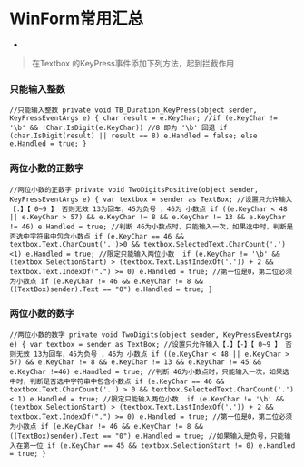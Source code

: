 ﻿# WinForm常用汇总
*
> 在Textbox 的KeyPress事件添加下列方法，起到拦截作用

### 只能输入整数
`
//只能输入整数
private void TB_Duration_KeyPress(object sender, KeyPressEventArgs e)
{
    char result = e.KeyChar;
    //if (e.KeyChar != '\b' && !Char.IsDigit(e.KeyChar)) //8 即为 '\b' 回退
    if (char.IsDigit(result) || result == 8) e.Handled = false;
    else e.Handled = true;
}
`

### 两位小数的正数字
`
//两位小数的正数字
private void TwoDigitsPositive(object sender, KeyPressEventArgs e)
{
    var textbox = sender as TextBox;
    //设置只允许输入【.】【 0~9 】 否则无效 13为回车，45为负号 ，46为 小数点
    if ((e.KeyChar < 48 || e.KeyChar > 57) && e.KeyChar != 8 && e.KeyChar != 13 && e.KeyChar != 46)
        e.Handled = true;
    //判断 46为小数点时，只能输入一次，如果选中时，判断是否选中字符串中包含小数点
    if (e.KeyChar == 46 && textbox.Text.CharCount('.')>0 && textbox.SelectedText.CharCount('.')<1)
        e.Handled = true;
    //限定只能输入两位小数 
    if (e.KeyChar != '\b' && (textbox.SelectionStart) > (textbox.Text.LastIndexOf('.')) + 2 && textbox.Text.IndexOf(".") >= 0)
        e.Handled = true;
    //第一位是0，第二位必须为小数点
    if (e.KeyChar != 46 && e.KeyChar != 8 && ((TextBox)sender).Text == "0")
        e.Handled = true;
}
`

### 两位小数的数字
`
//两位小数的数字
private void TwoDigits(object sender, KeyPressEventArgs e)
{
    var textbox = sender as TextBox;
    //设置只允许输入【.】【-】【 0~9 】 否则无效 13为回车，45为负号 ，46为 小数点
    if ((e.KeyChar < 48 || e.KeyChar > 57) && e.KeyChar != 8 && e.KeyChar != 13 && e.KeyChar != 45 && e.KeyChar !=46)
        e.Handled = true;
    //判断 46为小数点时，只能输入一次，如果选中时，判断是否选中字符串中包含小数点
    if (e.KeyChar == 46 && textbox.Text.CharCount('.') > 0 && textbox.SelectedText.CharCount('.') < 1)
        e.Handled = true;
    //限定只能输入两位小数 
    if (e.KeyChar != '\b' && (textbox.SelectionStart) > (textbox.Text.LastIndexOf('.')) + 2 && textbox.Text.IndexOf(".") >= 0)
        e.Handled = true;
    //第一位是0，第二位必须为小数点
    if (e.KeyChar != 46 && e.KeyChar != 8 && ((TextBox)sender).Text == "0")
        e.Handled = true;
    //如果输入是负号，只能输入在第一位
    if (e.KeyChar == 45 && textbox.SelectionStart != 0)
        e.Handled = true;
}
`
